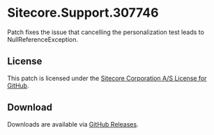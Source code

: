 # Sitecore.Support.307746
Patch fixes the issue that cancelling the personalization test leads to NullReferenceException.

## License  
This patch is licensed under the [Sitecore Corporation A/S License for GitHub](https://github.com/sitecoresupport/Sitecore.Support.307746/blob/master/LICENSE).  

## Download  
Downloads are available via [GitHub Releases](https://github.com/sitecoresupport/Sitecore.Support.307746/releases).  
